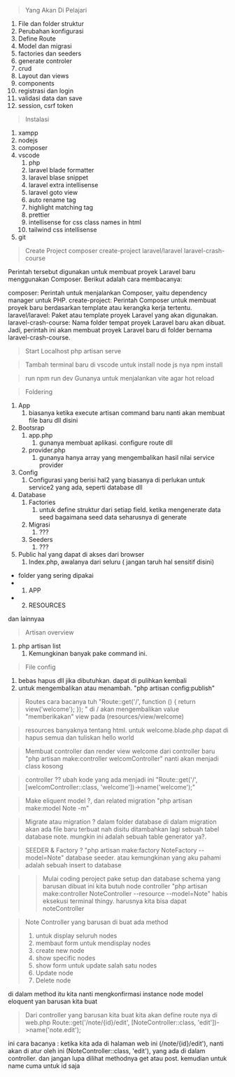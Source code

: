 > Yang Akan Di Pelajari
1. File dan folder struktur
2. Perubahan konfigurasi
3. Define Route
4. Model dan migrasi
5. factories dan seeders
6. generate controler
7. crud 
8. Layout dan views
9. components
10. registrasi dan login
11. validasi data dan save
12. session, csrf token

> Instalasi
1. xampp
2. nodejs
3. composer
4. vscode
   1. php
   2. laravel blade formatter
   3. laravel blase snippet
   4. laravel extra intellisense
   5. laravel goto view
   6. auto rename tag
   7. highlight matching tag
   8. prettier
   9. intellisense for css class names in html
   10. tailwind css intellisense
5. git

> Create Project 
composer create-project laravel/laravel laravel-crash-course

Perintah tersebut digunakan untuk membuat proyek Laravel baru menggunakan Composer. Berikut adalah cara membacanya:

composer: Perintah untuk menjalankan Composer, yaitu dependency manager untuk PHP.
create-project: Perintah Composer untuk membuat proyek baru berdasarkan template atau kerangka kerja tertentu.
laravel/laravel: Paket atau template proyek Laravel yang akan digunakan.
laravel-crash-course: Nama folder tempat proyek Laravel baru akan dibuat.
Jadi, perintah ini akan membuat proyek Laravel baru di folder bernama laravel-crash-course.

>Start Localhost
php artisan serve

>Tambah terminal baru di vscode untuk install node js nya
npm install

>run npm run dev
Gunanya untuk menjalankan vite agar hot reload

>Foldering
1. App
   1. biasanya ketika execute artisan command baru nanti akan membuat file baru dll disini
2. Bootsrap
   1. app.php
      1. gunanya membuat aplikasi. configure route dll
   2. provider.php
      1. gunanya hanya array yang mengembalikan hasil nilai service provider
3. Config
   1. Configurasi yang berisi hal2 yang biasanya di perlukan untuk service2 yang ada, seperti database dll
4. Database
   1. Factories
      1. untuk define struktur dari setiap field. ketika mengenerate data seed bagaimana seed data seharusnya di generate
   2. Migrasi
      1. ???
   3. Seeders
      1. ???
5. Public hal yang dapat di akses dari browser
   1. Index.php, awalanya dari seluru ( jangan taruh hal sensitif disini)
   
- folder yang sering dipakai
- 1. APP
- 2. RESOURCES
  
dan lainnyaa

> Artisan overview
1. php artisan list
   1. Kemungkinan banyak pake command ini.

> File config
1. bebas hapus dll jika dibutuhkan. dapat di pulihkan kembali
2. untuk mengembalikan atau menambah. "php artisan config:publish"

> Routes
cara bacanya tuh 
"Route::get('/', function () {
    return view('welcome');
});
"
di / akan mengembalikan value "memberikakan" view pada (resources/view/welcome)

>resources
banyaknya tentang html. untuk welcome.blade.php dapat di hapus semua dan tuliskan hello world

> Membuat controller dan render view welcome dari controller baru
"php artisan make:controller welcomController"
nanti akan menjadi class kosong 

> controller ??
ubah kode yang ada menjadi ini "Route::get('/', [welcomController::class, 'welcome'])->name('welcome');"

> Make eliquent model ?, dan related migration
"php artisan make:model Note -m"

> Migrate atau migration ?
dalam folder database di dalam migration akan ada file baru terbuat nah disitu ditambahkan lagi sebuah tabel database note. mungkin ini adalah sebuah table generator ya?.

> SEEDER & Factory ?
"php artisan make:factory NoteFactory --model=Note"
database seeder. atau kemungkinan yang aku pahami adalah sebuah insert to database

>> Mulai coding peroject pake setup dan database schema yang barusan dibuat ini
kita butuh node controller "php artisan make:controller NoteController --resource --model=Note"
habis eksekusi terminal thingy. harusnya kita bisa dapat noteController

> Note Controller yang barusan di buat ada  method
> 1. untuk display seluruh nodes
> 2. membaut form untuk mendisplay nodes
> 3. create new node
> 4. show specific nodes
> 6. show form untuk update salah satu nodes
> 5. Update node
> 7. Delete node

di dalam method itu kita nanti mengkonfirmasi instance node model eloquent yan barusan kita buat

> Dari controller yang barusan kita buat
kita akan define route nya di web.php
Route::get('/note/{id}/edit', [NoteController::class, 'edit'])->name('note.edit');

ini cara bacanya : ketika kita ada di halaman web ini (/note/{id}/edit'), nanti akan di atur oleh ini (NoteController::class, 'edit'), yang ada di dalam controller. dan jangan lupa dilihat methodnya get atau post. kemudian untuk name cuma untuk id saja

